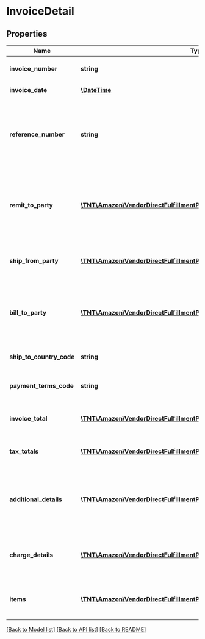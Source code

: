 # InvoiceDetail

## Properties
Name | Type | Description | Notes
------------ | ------------- | ------------- | -------------
**invoice_number** | **string** | The unique invoice number. | 
**invoice_date** | [**\DateTime**](\DateTime.md) | Invoice date. | 
**reference_number** | **string** | An additional unique reference number used for regulatory or other purposes. | [optional] 
**remit_to_party** | [**\TNT\Amazon\VendorDirectFulfillmentPayments\V1\Model\PartyIdentification**](PartyIdentification.md) | Name, address and tax details of the party receiving the payment of this invoice. | 
**ship_from_party** | [**\TNT\Amazon\VendorDirectFulfillmentPayments\V1\Model\PartyIdentification**](PartyIdentification.md) | Warehouse code of the vendor as in the order. | 
**bill_to_party** | [**\TNT\Amazon\VendorDirectFulfillmentPayments\V1\Model\PartyIdentification**](PartyIdentification.md) | Name, address and tax details of the party to whom this invoice is issued. | [optional] 
**ship_to_country_code** | **string** | Ship-to country code. | [optional] 
**payment_terms_code** | **string** | The payment terms for the invoice. | [optional] 
**invoice_total** | [**\TNT\Amazon\VendorDirectFulfillmentPayments\V1\Model\Money**](Money.md) | Total amount details of the invoice. | 
**tax_totals** | [**\TNT\Amazon\VendorDirectFulfillmentPayments\V1\Model\TaxDetail[]**](TaxDetail.md) | Individual tax details per line item. | [optional] 
**additional_details** | [**\TNT\Amazon\VendorDirectFulfillmentPayments\V1\Model\AdditionalDetails[]**](AdditionalDetails.md) | Additional details provided by the selling party, for tax related or other purposes. | [optional] 
**charge_details** | [**\TNT\Amazon\VendorDirectFulfillmentPayments\V1\Model\ChargeDetails[]**](ChargeDetails.md) | Total charge amount details for all line items. | [optional] 
**items** | [**\TNT\Amazon\VendorDirectFulfillmentPayments\V1\Model\InvoiceItem[]**](InvoiceItem.md) | Provides the details of the items in this invoice. | 

[[Back to Model list]](../README.md#documentation-for-models) [[Back to API list]](../README.md#documentation-for-api-endpoints) [[Back to README]](../README.md)


